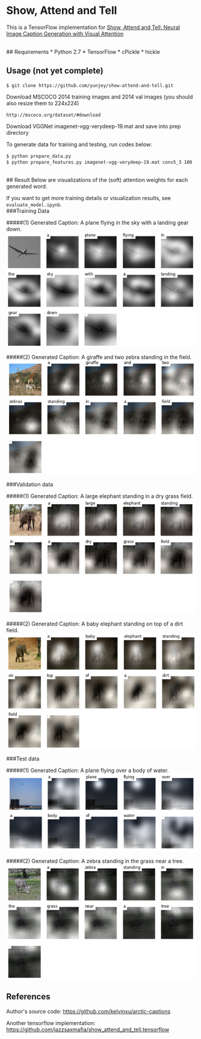 # Show, Attend and Tell 
This is a TensorFlow implementation for [Show, Attend and Tell: Neural Image Caption Generation with Visual Attention](http://arxiv.org/abs/1502.03044)

<br/>
## Requirements
* Python 2.7
* TensorFlow
* cPickle
* hickle

## Usage (not yet complete)

    $ git clone https://github.com/yunjey/show-attend-and-tell.git 
    
Download MSCOCO 2014 training images and 2014 val images (you should also resize them to 224x224)

    http://mscoco.org/dataset/#download 
   
Download VGGNet imagenet-vgg-verydeep-19.mat and save into prep directory
    
To generate data for training and testing, run codes below:

    $ python prepare_data.py
    $ python prepare_features.py imagenet-vgg-verydeep-19.mat conv5_3 100

<br/>
## Result
Below are visualizations of the (soft) attention weights for each generated word.

If you want to get more training details or visualization results, see `evaluate_model.ipynb`. 
<br/>
###Training Data

#####(1) Generated Caption: A plane flying in the sky with a landing gear down.
![alt text](jpg/train2.jpg "train image")

#####(2) Generated Caption: A giraffe and two zebra standing in the field.
![alt text](jpg/train.jpg "train image")

###Validation data

#####(1) Generated Caption: A large elephant standing in a dry grass field.
![alt text](jpg/val.jpg "val image")

#####(2) Generated Caption: A baby elephant standing on top of a dirt field.
![alt text](jpg/val2.jpg "val image")

###Test data

#####(1) Generated Caption: A plane flying over a body of water.
![alt text](jpg/test.jpg "test image")

#####(2) Generated Caption: A zebra standing in the grass near a tree.
![alt text](jpg/test2.jpg "test image")

## References
Author's source code: https://github.com/kelvinxu/arctic-captions

Another tensorflow implementation: https://github.com/jazzsaxmafia/show_attend_and_tell.tensorflow
